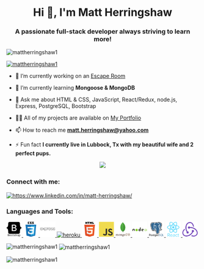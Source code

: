 <h1 align="center">Hi 👋, I'm Matt Herringshaw</h1>
<h3 align="center">A passionate full-stack developer always striving to learn more!</h3>

<p align="left"> <img src="https://komarev.com/ghpvc/?username=mattherringshaw1&label=Profile%20views&color=0e75b6&style=flat" alt="mattherringshaw1" /> </p>

<p align="left"> <a href="https://github.com/ryo-ma/github-profile-trophy"><img src="https://github-profile-trophy.vercel.app/?username=mattherringshaw1" alt="mattherringshaw1" /></a> </p>

- 🔭 I’m currently working on an [Escape Room](https://remescape.com/)

- 🌱 I’m currently learning **Mongoose & MongoDB**

- 💬 Ask me about HTML & CSS, JavaScript, React/Redux, node.js, Express, PostgreSQL, Bootstrap

- 👨‍💻 All of my projects are available on [My Portfolio](https://matthewherringshaw.com/)

- 📫 How to reach me **matt.herringshaw@yahoo.com**

- ⚡ Fun fact **I currently live in Lubbock, Tx with my beautiful wife and 2 perfect pups.**

<p align="center">
    <img src="![hiking](https://user-images.githubusercontent.com/111372619/212731531-ac6e31a3-b970-495f-8ad3-7b6225ea66b4.jpg)
" width="auto" height="250px">
</p>

<h3 align="left">Connect with me:</h3>
<p align="left">
<a href="https://linkedin.com/in/https://www.linkedin.com/in/matt-herringshaw/" target="blank"><img align="center" src="https://raw.githubusercontent.com/rahuldkjain/github-profile-readme-generator/master/src/images/icons/Social/linked-in-alt.svg" alt="https://www.linkedin.com/in/matt-herringshaw/" height="30" width="40" /></a>
</p>

<h3 align="left">Languages and Tools:</h3>
<p align="left"> <a href="https://getbootstrap.com" target="_blank" rel="noreferrer"> <img src="https://raw.githubusercontent.com/devicons/devicon/master/icons/bootstrap/bootstrap-plain-wordmark.svg" alt="bootstrap" width="40" height="40"/> </a> <a href="https://www.w3schools.com/css/" target="_blank" rel="noreferrer"> <img src="https://raw.githubusercontent.com/devicons/devicon/master/icons/css3/css3-original-wordmark.svg" alt="css3" width="40" height="40"/> </a> <a href="https://expressjs.com" target="_blank" rel="noreferrer"> <img src="https://raw.githubusercontent.com/devicons/devicon/master/icons/express/express-original-wordmark.svg" alt="express" width="40" height="40"/> </a> <a href="https://heroku.com" target="_blank" rel="noreferrer"> <img src="https://www.vectorlogo.zone/logos/heroku/heroku-icon.svg" alt="heroku" width="40" height="40"/> </a> <a href="https://www.w3.org/html/" target="_blank" rel="noreferrer"> <img src="https://raw.githubusercontent.com/devicons/devicon/master/icons/html5/html5-original-wordmark.svg" alt="html5" width="40" height="40"/> </a> <a href="https://developer.mozilla.org/en-US/docs/Web/JavaScript" target="_blank" rel="noreferrer"> <img src="https://raw.githubusercontent.com/devicons/devicon/master/icons/javascript/javascript-original.svg" alt="javascript" width="40" height="40"/> </a> <a href="https://www.mongodb.com/" target="_blank" rel="noreferrer"> <img src="https://raw.githubusercontent.com/devicons/devicon/master/icons/mongodb/mongodb-original-wordmark.svg" alt="mongodb" width="40" height="40"/> </a> <a href="https://nodejs.org" target="_blank" rel="noreferrer"> <img src="https://raw.githubusercontent.com/devicons/devicon/master/icons/nodejs/nodejs-original-wordmark.svg" alt="nodejs" width="40" height="40"/> </a> <a href="https://www.postgresql.org" target="_blank" rel="noreferrer"> <img src="https://raw.githubusercontent.com/devicons/devicon/master/icons/postgresql/postgresql-original-wordmark.svg" alt="postgresql" width="40" height="40"/> </a> <a href="https://reactjs.org/" target="_blank" rel="noreferrer"> <img src="https://raw.githubusercontent.com/devicons/devicon/master/icons/react/react-original-wordmark.svg" alt="react" width="40" height="40"/> </a> <a href="https://redux.js.org" target="_blank" rel="noreferrer"> <img src="https://raw.githubusercontent.com/devicons/devicon/master/icons/redux/redux-original.svg" alt="redux" width="40" height="40"/> </a> </p>

<p><img align="left" src="https://github-readme-stats.vercel.app/api/top-langs?username=mattherringshaw1&show_icons=true&locale=en&layout=compact" alt="mattherringshaw1" /></p>

<p>&nbsp;<img align="center" src="https://github-readme-stats.vercel.app/api?username=mattherringshaw1&show_icons=true&locale=en" alt="mattherringshaw1" /></p>

<p><img align="center" src="https://github-readme-streak-stats.herokuapp.com/?user=mattherringshaw1&" alt="mattherringshaw1" /></p>

